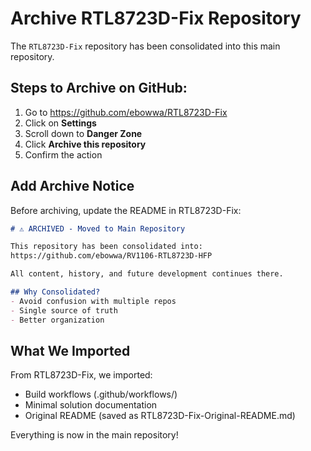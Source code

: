 # Archive RTL8723D-Fix Repository

The `RTL8723D-Fix` repository has been consolidated into this main repository.

## Steps to Archive on GitHub:

1. Go to https://github.com/ebowwa/RTL8723D-Fix
2. Click on **Settings**
3. Scroll down to **Danger Zone**
4. Click **Archive this repository**
5. Confirm the action

## Add Archive Notice

Before archiving, update the README in RTL8723D-Fix:

```markdown
# ⚠️ ARCHIVED - Moved to Main Repository

This repository has been consolidated into:
https://github.com/ebowwa/RV1106-RTL8723D-HFP

All content, history, and future development continues there.

## Why Consolidated?
- Avoid confusion with multiple repos
- Single source of truth
- Better organization
```

## What We Imported

From RTL8723D-Fix, we imported:
- Build workflows (.github/workflows/)
- Minimal solution documentation
- Original README (saved as RTL8723D-Fix-Original-README.md)

Everything is now in the main repository!
